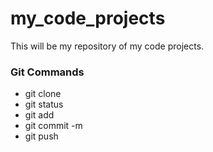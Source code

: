 # my_code_projects
This will be my repository of my code projects.


### Git Commands
* git clone
* git status
* git add
* git commit -m
* git push


